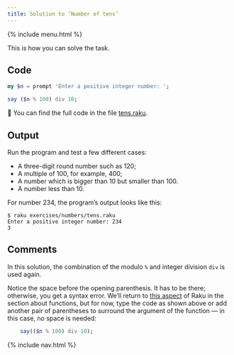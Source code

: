 ```yaml
---
title: Solution to ‘Number of tens’
---
```


{% include menu.html %}

This is how you can solve the task.

## Code

```raku
my $n = prompt 'Enter a positive integer number: ';

say ($n % 100) div 10;
```

🦋 You can find the full code in the file [tens.raku](https://github.com/ash/raku-course/blob/master/exercises/numbers/tens.raku).

## Output

Run the program and test a few different cases:

* A three-digit round number such as 120;
* A multiple of 100, for example, 400;
* A number which is bigger than 10 but smaller than 100.
* A number less than 10.

For number 234, the program’s output looks like this:

```console
$ raku exercises/numbers/tens.raku
Enter a positive integer number: 234
3
```

## Comments

In this solution, the combination of the modulo `%` and integer division `div` is used again.

Notice the space before the opening parenthesis. It has to be there; otherwise, you get a syntax error. We’ll return to [this aspect](/essentials/more-on-functions/mind-the-space) of Raku in the section about functions, but for now, type the code as shown above or add another pair of parentheses to surround the argument of the function — in this case, no space is needed:

```raku
    say(($n % 100) div 10);
```

{% include nav.html %}
